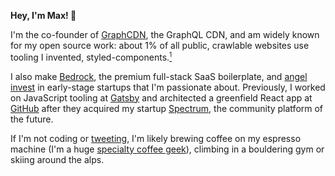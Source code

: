 **Hey, I'm Max! 👋**

I'm the co-founder of [GraphCDN](https://graphcdn.io), the GraphQL CDN, and am widely known for my open source work: about 1% of all public, crawlable websites use tooling I invented, styled-components.[<sup style="vertical-align:super;font-size:0.75em">1</sup>](https://twitter.com/mxstbr/status/1336727600996167686?s=20)

I also make [Bedrock](https://bedrock.mxstbr.com), the premium full-stack SaaS boilerplate, and [angel invest](/investing) in early-stage startups that I'm passionate about. Previously, I worked on JavaScript tooling at [Gatsby](https://gatsbyjs.com) and architected a greenfield React app at [GitHub](https://github.com) after they acquired my startup [Spectrum](https://spectrum.chat), the community platform of the future.

If I'm not coding or [tweeting](https://twitter.com/mxstbr), I'm likely brewing coffee on my espresso machine (I'm a huge [specialty coffee geek](https://github.com/mxstbr/ama/issues/46)), climbing in a bouldering gym or skiing around the alps.

